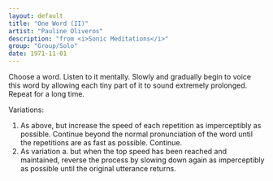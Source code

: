 ```yaml
---
layout: default
title: "One Word (II)"
artist: "Pauline Oliveros"
description: "from <i>Sonic Meditations</i>"
group: "Group/Solo"
date: 1971-11-01
---
```

Choose a word. Listen to it mentally. Slowly and gradually begin to voice this word by allowing each tiny part of it to sound extremely prolonged. Repeat for a long time.

Variations:
1. As above, but increase the speed of each repetition as imperceptibly as possible. Continue beyond the normal pronunciation of the word until the repetitions are as fast as possible. Continue.
2. As variation a. but when the top speed has been reached and maintained, reverse the process by slowing down again as imperceptibly as possible until the original utterance returns.
